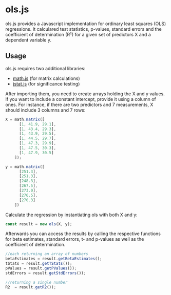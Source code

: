 # ols.js
ols.js provides a Javascript implementation for ordinary least squares (OLS) regressions. It calculared test statistics, p-values, standard errors and the coefficient of determination (R²) for a given set of predictors X and a dependent variable y.
## Usage
ols.js requires two additional libraries:
- [math.js](https://github.com/josdejong/mathjs) (for matrix calculations)
- [jstat.js](https://github.com/jstat/jstat) (for significance testing)

After importing them, you need to create arrays holding the X and y values. If you want to include a constant intercept, provide it using a column of ones. For instance, if there are two predictors and 7 measurements, X should include 3 columns and 7 rows:
```javascript
X = math.matrix([
      [1, 41.9, 29.1],
      [1, 43.4, 29.3],
      [1, 43.9, 29.5],
      [1, 44.5, 29.7],
      [1, 47.3, 29.9],
      [1, 47.5, 30.3],
      [1, 47.9, 30.5]
    ]);

y = math.matrix([
      [251.3],
      [251.3],
      [248.3],
      [267.5],
      [273.0],
      [276.5],
      [270.3]
    ])
```
Calculate the regression by instantiating ols with both X and y:
```javascript
const result = new ols(X, y);
```
Afterwards you can access the results by calling the respective functions for beta estimates, standard errors, t- and p-values as well as the coefficient of determination.
```javascript
//each returning an array of numbers
betaEstimates = result.getBetaEstimates();
tStats = result.getTStats());
pValues = result.getPValues());
stdErrors = result.getStdErrors());

//returning a single number
R2  = result.getR2());
```
